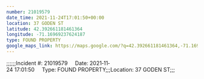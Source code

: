 ```yaml
---
number: 21019579
date_time: 2021-11-24T17:01:50+00:00
location: 37 GODEN ST
latitude: 42.392661181461364
longitude: -71.16969237624187
type: FOUND PROPERTY
google_maps_link: https://maps.google.com/?q=42.392661181461364,-71.16969237624187
---
```


;;;;;;Incident #: 21019579     Date: 2021‐11‐24 17:01:50     Type: FOUND PROPERTY;;;Location: 37 GODEN ST;;;
